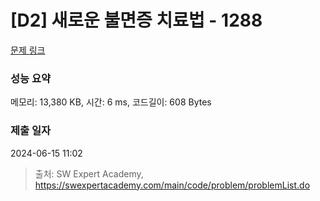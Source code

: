 # [D2] 새로운 불면증 치료법 - 1288 

[문제 링크](https://swexpertacademy.com/main/code/problem/problemDetail.do?contestProbId=AV18_yw6I9MCFAZN) 

### 성능 요약

메모리: 13,380 KB, 시간: 6 ms, 코드길이: 608 Bytes

### 제출 일자

2024-06-15 11:02



> 출처: SW Expert Academy, https://swexpertacademy.com/main/code/problem/problemList.do
